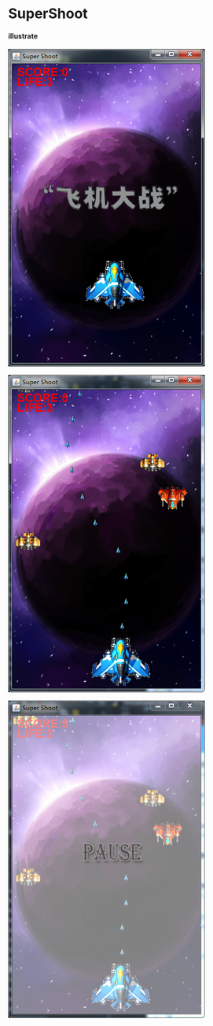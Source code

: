 # SuperShoot

#### illustrate
![image1](https://github.com/OtakuWeiZhao/SuperShoot/blob/master/images/image1.png)

![image2](https://github.com/OtakuWeiZhao/SuperShoot/blob/master/images/image2.png)

![image3](https://github.com/OtakuWeiZhao/SuperShoot/blob/master/images/image3.png)
